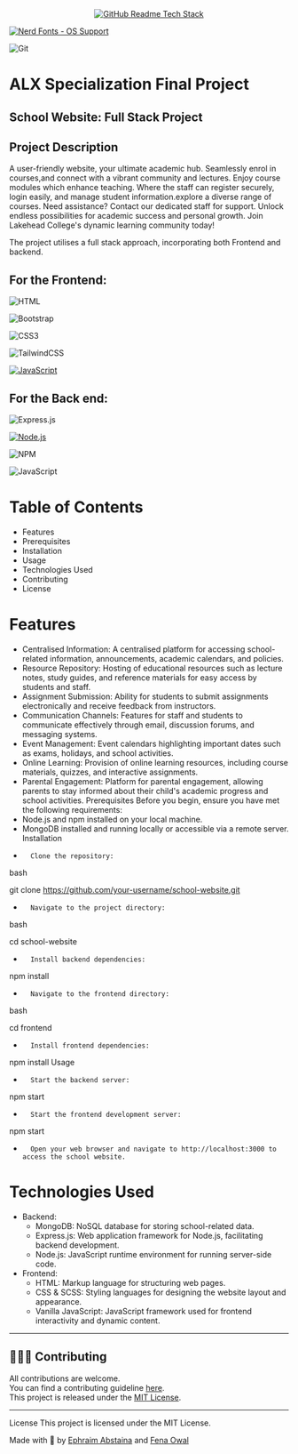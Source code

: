 <div align="center">
  <a href="https://github-readme-tech-stack.vercel.app">
    <img src="https://github-readme-tech-stack.vercel.app/api/cards?title=GitHub+Readme+Tech+Stack&align=center&titleAlign=center&fontSize=20&lineHeight=10&lineCount=2&theme=ayu&width=450&bg=%25230B0E14&titleColor=%231c9eff&line1=JavaScript%2CJavaScript%2Cauto%3Btailwindcss%2Ctailwind%2Cauto%3BExpressjs%2CExpressjs%2Cauto%3B&line2=MongoDB%2CMongoDB%2Cffffff%3BHTML%2CHTML%2Cauto%3BNodeJS%2CNodeJS%2Cauto%3B" alt="GitHub Readme Tech Stack" /> 
  </a>
</div>  


 
<a href="#patched-fonts" title=""><img src="https://raw.githubusercontent.com/wiki/ryanoasis/nerd-fonts/images/faux-shield-badge-os-logos.svg?sanitize=true" alt="Nerd Fonts - OS Support"></a>

![Git](https://img.shields.io/badge/git-%23F05033.svg?style=for-the-badge&logo=git&logoColor=white)

# ALX Specialization Final Project

## School Website: Full Stack Project

## Project Description


<p> A user-friendly website, your ultimate academic hub. Seamlessly enrol in courses,and connect with a vibrant community and lectures. Enjoy course modules which enhance teaching. Where the staff can register securely, login easily, and manage student information.explore a diverse range of courses.
 Need assistance? Contact our dedicated staff for support. Unlock endless possibilities for academic success and personal growth. Join Lakehead College's dynamic learning community today!
</p>

The project utilises a full stack approach, incorporating both Frontend and backend.

## For the Frontend:

![HTML](https://img.shields.io/badge/html-%23E34F26.svg?style=for-the-badge&logo=html&logoColor=white)  

![Bootstrap](https://img.shields.io/badge/bootstrap-%238511FA.svg?style=for-the-badge&logo=bootstrap&logoColor=white)

![CSS3](https://img.shields.io/badge/css3-%231572B6.svg?style=for-the-badge&logo=css3&logoColor=white)  

![TailwindCSS](https://img.shields.io/badge/tailwindcss-%2338B2AC.svg?style=for-the-badge&logo=tailwind-css&logoColor=white)


[![JavaScript](https://img.shields.io/badge/-JavaScript-black?style=for-the-badge&logo=javascript&logoColor=white)](https://developer.mozilla.org/en-US/docs/Web/JavaScript)



## For the Back end:

![Express.js](https://img.shields.io/badge/express.js-%23404d59.svg?style=for-the-badge&logo=express&logoColor=%2361DAFB) 


[![Node.js](https://img.shields.io/badge/-Node.js-339933?style=for-the-badge&logo=Node.js&logoColor=white)]() 

![NPM](https://img.shields.io/badge/NPM-%23CB3837.svg?style=for-the-badge&logo=npm&logoColor=white) 

![JavaScript](https://img.shields.io/badge/javascript-%23323330.svg?style=for-the-badge&logo=javascript&logoColor=%23F7DF1E)


# Table of Contents
* Features
* Prerequisites
* Installation
* Usage
* Technologies Used
* Contributing
* License

# Features

* Centralised Information: A centralised platform for accessing school-related information, announcements, academic calendars, and policies.
* Resource Repository: Hosting of educational resources such as lecture notes, study guides, and reference materials for easy access by students and staff.
* Assignment Submission: Ability for students to submit assignments electronically and receive feedback from instructors.
* Communication Channels: Features for staff and students to communicate effectively through email, discussion forums, and messaging systems.
* Event Management: Event calendars highlighting important dates such as exams, holidays, and school activities.
* Online Learning: Provision of online learning resources, including course materials, quizzes, and interactive assignments.
* Parental Engagement: Platform for parental engagement, allowing parents to stay informed about their child's academic progress and school activities.
Prerequisites
Before you begin, ensure you have met the following requirements:
* Node.js and npm installed on your local machine.
* MongoDB installed and running locally or accessible via a remote server.
Installation
* 		Clone the repository:
bash


git clone https://github.com/your-username/school-website.git
* 		Navigate to the project directory:
bash


cd school-website
* 		Install backend dependencies:


npm install
* 		Navigate to the frontend directory:
bash


cd frontend
* 		Install frontend dependencies:


npm install
Usage
* 		Start the backend server:


npm start
* 		Start the frontend development server:


npm start
* 		Open your web browser and navigate to http://localhost:3000 to access the school website.
  
# Technologies Used

* Backend:
    * MongoDB: NoSQL database for storing school-related data.
    * Express.js: Web application framework for Node.js, facilitating backend development.
    * Node.js: JavaScript runtime environment for running server-side code.
* Frontend:
    * HTML: Markup language for structuring web pages.
    * CSS & SCSS: Styling languages for designing the website layout and appearance.
    * Vanilla JavaScript: JavaScript framework used for frontend interactivity and dynamic content.
<hr>

## 🧑‍🤝‍🧑 Contributing

All contributions are welcome.  
You can find a contributing guideline [here](CONTRIBUTING.md).  
This project is released under the [MIT License](LICENSE).

<hr>

License
This project is licensed under the MIT License.

Made with 🤍 by  [Ephraim Abstaina](https://github.com/Abstaina44) and [Fena Owal](https://github.com/konditi1)



